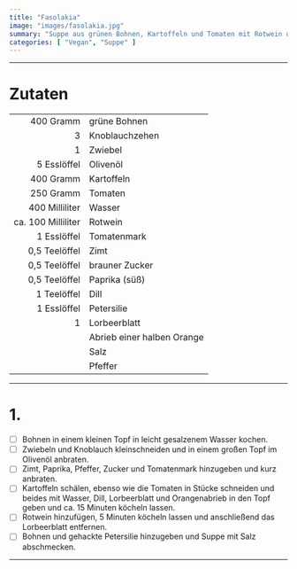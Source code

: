```yaml
---
title: "Fasolakia"
image: "images/fasolakia.jpg"
summary: "Suppe aus grünen Bohnen, Kartoffeln und Tomaten mit Rotwein und Orangenschale"
categories: [ "Vegan", "Suppe" ]
---
```


---

# Zutaten

|                    |                            |
|-------------------:|:---------------------------|
|          400 Gramm | grüne Bohnen               |
|                  3 | Knoblauchzehen             |
|                  1 | Zwiebel                    |
|        5 Esslöffel | Olivenöl                   |
|          400 Gramm | Kartoffeln                 |
|          250 Gramm | Tomaten                    |
|     400 Milliliter | Wasser                     |
| ca. 100 Milliliter | Rotwein                    |
|        1 Esslöffel | Tomatenmark                |
|      0,5 Teelöffel | Zimt                       |
|      0,5 Teelöffel | brauner Zucker             |
|      0,5 Teelöffel | Paprika (süß)              |
|        1 Teelöffel | Dill                       |
|        1 Esslöffel | Petersilie                 |
|                  1 | Lorbeerblatt               |
|                    | Abrieb einer halben Orange |
|                    | Salz                       |
|                    | Pfeffer                    |

---

# 1.

- [ ] Bohnen in einem kleinen Topf in leicht gesalzenem Wasser kochen.
- [ ] Zwiebeln und Knoblauch kleinschneiden und in einem großen Topf im Olivenöl anbraten.
- [ ] Zimt, Paprika, Pfeffer, Zucker und Tomatenmark hinzugeben und kurz anbraten.
- [ ] Kartoffeln schälen, ebenso wie die Tomaten in Stücke schneiden und beides mit Wasser, Dill, Lorbeerblatt und
  Orangenabrieb in den Topf geben und ca. 15 Minuten köcheln lassen.
- [ ] Rotwein hinzufügen, 5 Minuten köcheln lassen und anschließend das Lorbeerblatt entfernen.
- [ ] Bohnen und gehackte Petersilie hinzugeben und Suppe mit Salz abschmecken.

---
